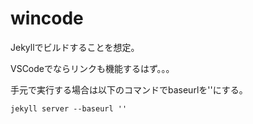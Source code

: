 # wincode

Jekyllでビルドすることを想定。

VSCodeでならリンクも機能するはず。。。

手元で実行する場合は以下のコマンドでbaseurlを''にする。

```command
jekyll server --baseurl ''
```
